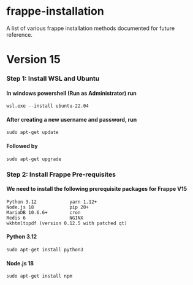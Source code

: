 # frappe-installation
A list of various frappe installation methods documented for future reference.

# Version 15
<h3><b> Step 1: Install WSL and Ubuntu </b></h3>

#### In windows powershell (Run as Administrator) run 
    wsl.exe --install ubuntu-22.04
    
#### After creating a new username and password, run 
    sudo apt-get update

#### Followed by
    sudo apt-get upgrade
      
<h3><b> Step 2: Install Frappe Pre-requisites </b></h3>

#### We need to install the following prerequisite packages for Frappe V15
    Python 3.12            yarn 1.12+  
    Node.js 18             pip 20+ 
    MariaDB 10.6.6+        cron
    Redis 6                NGINX
    wkhtmltopdf (version 0.12.5 with patched qt)

#### Python 3.12
    sudo apt-get install python3

#### Node.js 18
    sudo apt-get install npm
    
